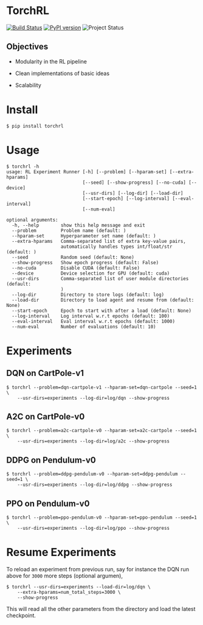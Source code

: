 # TorchRL

[![Build Status](https://travis-ci.org/activatedgeek/torchrl.svg?branch=master)](https://travis-ci.org/activatedgeek/torchrl)
[![PyPI version](https://badge.fury.io/py/torchrl.svg)](https://pypi.org/project/torchrl/)
![Project Status](https://img.shields.io/badge/status-stable-green.svg)


## Objectives

* Modularity in the RL pipeline

* Clean implementations of basic ideas

* Scalability

# Install

```
$ pip install torchrl
```

# Usage

```
$ torchrl -h
usage: RL Experiment Runner [-h] [--problem] [--hparam-set] [--extra-hparams]
                            [--seed] [--show-progress] [--no-cuda] [--device]
                            [--usr-dirs] [--log-dir] [--load-dir]
                            [--start-epoch] [--log-interval] [--eval-interval]
                            [--num-eval]

optional arguments:
  -h, --help        show this help message and exit
  --problem         Problem name (default: )
  --hparam-set      Hyperparameter set name (default: )
  --extra-hparams   Comma-separated list of extra key-value pairs,
                    automatically handles types int/float/str (default: )
  --seed            Random seed (default: None)
  --show-progress   Show epoch progress (default: False)
  --no-cuda         Disable CUDA (default: False)
  --device          Device selection for GPU (default: cuda)
  --usr-dirs        Comma-separated list of user module directories (default:
                    )
  --log-dir         Directory to store logs (default: log)
  --load-dir        Directory to load agent and resume from (default: None)
  --start-epoch     Epoch to start with after a load (default: None)
  --log-interval    Log interval w.r.t epochs (default: 100)
  --eval-interval   Eval interval w.r.t epochs (default: 1000)
  --num-eval        Number of evaluations (default: 10)
```

# Experiments

## DQN on CartPole-v1

```
$ torchrl --problem=dqn-cartpole-v1 --hparam-set=dqn-cartpole --seed=1 \
    --usr-dirs=experiments --log-dir=log/dqn --show-progress
```


## A2C on CartPole-v0

```
$ torchrl --problem=a2c-cartpole-v0 --hparam-set=a2c-cartpole --seed=1 \
    --usr-dirs=experiments --log-dir=log/a2c --show-progress
```

## DDPG on Pendulum-v0


```
$ torchrl --problem=ddpg-pendulum-v0 --hparam-set=ddpg-pendulum --seed=1 \
    --usr-dirs=experiments --log-dir=log/ddpg --show-progress
```

## PPO on Pendulum-v0

```
$ torchrl --problem=ppo-pendulum-v0 --hparam-set=ppo-pendulum --seed=1 \
    --usr-dirs=experiments --log-dir=log/ppo --show-progress
```

# Resume Experiments

To reload an experiment from previous run, say for instance the DQN run
above for `3000` more steps (optional argumen),

```
$ torchrl --usr-dirs=experiments --load-dir=log/dqn \
    --extra-hparams=num_total_steps=3000 \
    --show-progress
```

This will read all the other parameters from the directory and load the latest
checkpoint.
